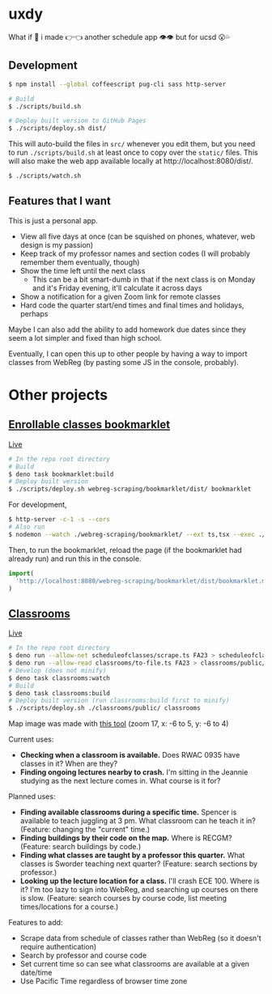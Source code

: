 # uxdy

What if 👀 i made 👉👈 another schedule app 👁👁 but for ucsd 😮💦

## Development

```sh
$ npm install --global coffeescript pug-cli sass http-server

# Build
$ ./scripts/build.sh

# Deploy built version to GitHub Pages
$ ./scripts/deploy.sh dist/
```

This will auto-build the files in `src/` whenever you edit them, but you need to
run `./scripts/build.sh` at least once to copy over the `static/` files. This
will also make the web app available locally at http://localhost:8080/dist/.

```sh
$ ./scripts/watch.sh
```

## Features that I want

This is just a personal app.

- View all five days at once (can be squished on phones, whatever, web design is
  my passion)
- Keep track of my professor names and section codes (I will probably remember
  them eventually, though)
- Show the time left until the next class
  - This can be a bit smart-dumb in that if the next class is on Monday and it's
    Friday evening, it'll calculate it across days
- Show a notification for a given Zoom link for remote classes
- Hard code the quarter start/end times and final times and holidays, perhaps

Maybe I can also add the ability to add homework due dates since they seem a lot
simpler and fixed than high school.

Eventually, I can open this up to other people by having a way to import classes
from WebReg (by pasting some JS in the console, probably).

# Other projects

## [Enrollable classes bookmarklet](./webreg-scraping/bookmarklet/)

[Live](https://sheeptester.github.io/hello-world/bookmarklet.html?../uxdy/bookmarklet/open-classes)

```sh
# In the repo root directory
# Build
$ deno task bookmarklet:build
# Deploy built version
$ ./scripts/deploy.sh webreg-scraping/bookmarklet/dist/ bookmarklet
```

For development,

```sh
$ http-server -c-1 -s --cors
# Also run
$ nodemon --watch ./webreg-scraping/bookmarklet/ --ext ts,tsx --exec ./webreg-scraping/bookmarklet/build.sh
```

Then, to run the bookmarklet, reload the page (if the bookmarklet had already
run) and run this in the console.

```js
import(
  'http://localhost:8080/webreg-scraping/bookmarklet/dist/bookmarklet.min.js'
)
```

## [Classrooms](./webreg-scraping/classrooms/)

[Live](https://sheeptester.github.io/uxdy/classrooms/)

```sh
# In the repo root directory
$ deno run --allow-net scheduleofclasses/scrape.ts FA23 > scheduleofclasses/terms/FA23.json
$ deno run --allow-read classrooms/to-file.ts FA23 > classrooms/public/classrooms-FA23.txt
# Develop (does not minify)
$ deno task classrooms:watch
# Build
$ deno task classrooms:build
# Deploy built version (run classrooms:build first to minify)
$ ./scripts/deploy.sh ./classrooms/public/ classrooms
```

Map image was made with [this tool](https://sheeptester.github.io/words-go-here/misc/ucsd-map.html) (zoom 17, x: -6 to 5, y: -6 to 4)

Current uses:

- **Checking when a classroom is available.** Does RWAC 0935 have classes in it? When are they?
- **Finding ongoing lectures nearby to crash.** I'm sitting in the Jeannie studying as the next lecture comes in. What course is it for?

Planned uses:

- **Finding available classrooms during a specific time.** Spencer is available to teach juggling at 3 pm. What classroom can he teach it in? (Feature: changing the "current" time.)
- **Finding buildings by their code on the map.** Where is RECGM? (Feature: search buildings by code.)
- **Finding what classes are taught by a professor this quarter.** What classes is Sworder teaching next quarter? (Feature: search sections by professor.)
- **Looking up the lecture location for a class.** I'll crash ECE 100. Where is it? I'm too lazy to sign into WebReg, and searching up courses on there is slow. (Feature: search courses by course code, list meeting times/locations for a course.)

Features to add:

- Scrape data from schedule of classes rather than WebReg (so it doesn't require authentication)
- Search by professor and course code
- Set current time so can see what classrooms are available at a given date/time
- Use Pacific Time regardless of browser time zone
